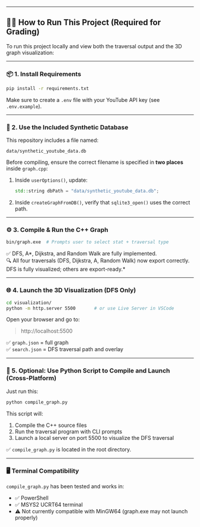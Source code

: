 
---

## 🏃‍♂️ How to Run This Project (Required for Grading)

To run this project locally and view both the traversal output and the 3D graph visualization:

---

### 📦 1. Install Requirements

```bash
pip install -r requirements.txt
```

Make sure to create a `.env` file with your YouTube API key (see `.env.example`).

---

### 📁 2. Use the Included Synthetic Database

This repository includes a file named:

```plaintext
data/synthetic_youtube_data.db
```

Before compiling, ensure the correct filename is specified in **two places** inside `graph.cpp`:
1. Inside `userOptions()`, update:
   ```cpp
   std::string dbPath = "data/synthetic_youtube_data.db";
   ```
2. Inside `createGraphFromDB()`, verify that `sqlite3_open()` uses the correct path.

---

### ⚙️ 3. Compile & Run the C++ Graph

```bash
bin/graph.exe  # Prompts user to select stat + traversal type
```

✅ DFS, A*, Dijkstra, and Random Walk are fully implemented.  
🔍 All four traversals (DFS, Dijkstra, A, Random Walk) now export correctly. DFS is fully visualized; others are export-ready.*

---

### 🌐 4. Launch the 3D Visualization (DFS Only)

```bash
cd visualization/
python -m http.server 5500       # or use Live Server in VSCode
```

Open your browser and go to:

> http://localhost:5500

✅ `graph.json` = full graph  
✅ `search.json` = DFS traversal path and overlay


---

### 🐍 5. Optional: Use Python Script to Compile and Launch (Cross-Platform)

Just run this:

```bash
python compile_graph.py
```

This script will:
1. Compile the C++ source files
2. Run the traversal program with CLI prompts
3. Launch a local server on port 5500 to visualize the DFS traversal

✅ `compile_graph.py` is located in the root directory.

---
### 🖥️ Terminal Compatibility

`compile_graph.py` has been tested and works in:

- ✅ PowerShell
- ✅ MSYS2 UCRT64 terminal
- ⚠️ Not currently compatible with MinGW64 (graph.exe may not launch properly)